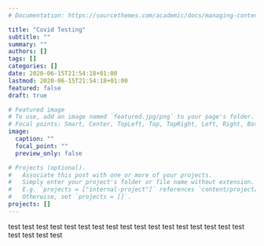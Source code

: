 ```yaml
---
# Documentation: https://sourcethemes.com/academic/docs/managing-content/

title: "Covid Testing"
subtitle: ""
summary: ""
authors: []
tags: []
categories: []
date: 2020-06-15T21:54:18+01:00
lastmod: 2020-06-15T21:54:18+01:00
featured: false
draft: true

# Featured image
# To use, add an image named `featured.jpg/png` to your page's folder.
# Focal points: Smart, Center, TopLeft, Top, TopRight, Left, Right, BottomLeft, Bottom, BottomRight.
image:
  caption: ""
  focal_point: ""
  preview_only: false

# Projects (optional).
#   Associate this post with one or more of your projects.
#   Simply enter your project's folder or file name without extension.
#   E.g. `projects = ["internal-project"]` references `content/project/deep-learning/index.md`.
#   Otherwise, set `projects = []`.
projects: []
---
```



test test test
test test test
test test test
test test test
test test test
test test test
test test test
